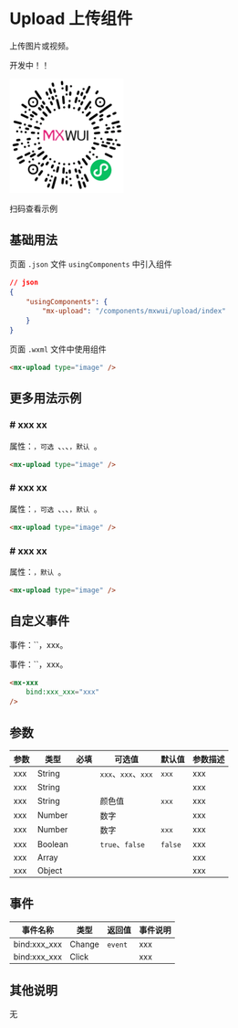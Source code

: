 # Upload 上传组件

上传图片或视频。

开发中！！

![扫码查看](../imgs/upload_qrcode.png)

扫码查看示例

## 基础用法
页面 `.json` 文件 `usingComponents` 中引入组件
```json
// json
{
    "usingComponents": {
        "mx-upload": "/components/mxwui/upload/index"
    }
}
```

页面 `.wxml` 文件中使用组件
```html
<mx-upload type="image" />
```

## 更多用法示例
### # xxx xx
属性：``，可选 ``、``、``、``，默认 ``。
```html
<mx-upload type="image" />
```

### # xxx xx
属性：``，可选 ``、``、``、``，默认 ``。
```html
<mx-upload type="image" />
```

### # xxx xx
属性：``，默认 ``。
```html
<mx-upload type="image" />
```

## 自定义事件
事件：``，xxx。

事件：``，xxx。
```html
<mx-xxx 
    bind:xxx_xxx="xxx" 
/>
```

<!-- ## 参数示意图
![组件参数分解示意图](../imgs/upload_params.png) -->

## 参数
|参数|类型|必填|可选值|默认值|参数描述|
|----|----|----|----|----|----|
|xxx|String||`xxx`、`xxx`、`xxx`|`xxx`|xxx|
|xxx|String||||xxx|
|xxx|String||颜色值|`xxx`|xxx|
|xxx|Number||数字||xxx|
|xxx|Number||数字|`xxx`|xxx|
|xxx|Boolean||`true`、`false`|`false`|xxx|
|xxx|Array||||xxx|
|xxx|Object||||xxx|

## 事件
|事件名称|类型|返回值|事件说明|
|----|----|----|----|
|bind:xxx_xxx|Change|`event`|xxx|
|bind:xxx_xxx|Click||xxx|

## 其他说明
无